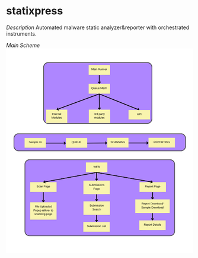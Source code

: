 # statixpress

*Description*
Automated malware static analyzer&amp;reporter with orchestrated instruments.

*Main Scheme*
![alt text](https://github.com/dogusylcn/statixpress/blob/main/scheme.png?raw=true)

